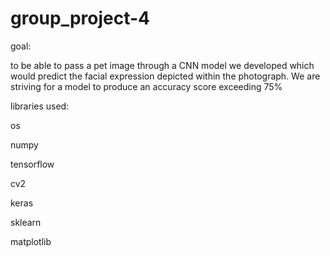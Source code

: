 # group_project-4

goal:

to be able to pass a pet image through a CNN model we developed which would predict the facial expression depicted within the photograph. We are striving for a model to produce an accuracy score exceeding 75%

libraries used:

os

numpy

tensorflow

cv2

keras

sklearn

matplotlib
